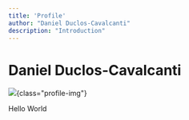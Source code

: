 ```yaml
---
title: 'Profile'
author: "Daniel Duclos-Cavalcanti"
description: "Introduction"
---
```


# Daniel Duclos-Cavalcanti

![](images/photo.jpg){class="profile-img"}

Hello World
